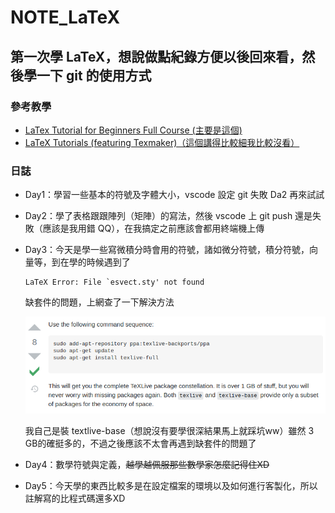 # NOTE_LaTeX
## 第一次學 LaTeX，想說做點紀錄方便以後回來看，然後學一下 git 的使用方式
### 參考教學
- [LaTex Tutorial for Beginners Full Course (主要是這個)](https://www.youtube.com/watch?v=fCzF5gDy60g)
- [LaTeX Tutorials (featuring Texmaker)（這個講得比較細我比較沒看）](https://www.youtube.com/watch?v=0ivLZh9xK1Q&list=PL1D4EAB31D3EBC449)

### 日誌
- Day1：學習一些基本的符號及字體大小，vscode 設定 git 失敗 Da2 再來試試
- Day2：學了表格跟跟陣列（矩陣）的寫法，然後 vscode 上 git push 還是失敗（應該是我用錯 QQ），在我搞定之前應該會都用終端機上傳
- Day3：今天是學一些寫微積分時會用的符號，諸如微分符號，積分符號，向量等，到在學的時候遇到了

    ```
    LaTeX Error: File `esvect.sty' not found
    ```
    缺套件的問題，上網查了一下解決方法

    ![解決方法](./Day3/PackageNotFound.png)
    
    我自己是裝 textlive-base（想說沒有要學很深結果馬上就踩坑ww）雖然 3 GB的確挺多的，不過之後應該不太會再遇到缺套件的問題了
- Day4：數學符號與定義，~~越學越佩服那些數學家怎麼記得住XD~~
- Day5：今天學的東西比較多是在設定檔案的環境以及如何進行客製化，所以註解寫的比程式碼還多XD